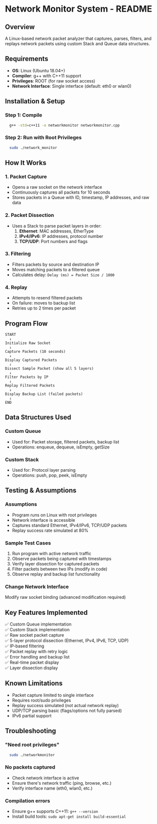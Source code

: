# Network Monitor System - README

## Overview
A Linux-based network packet analyzer that captures, parses, filters, and replays network packets using custom Stack and Queue data structures.

## Requirements
- **OS**: Linux (Ubuntu 18.04+)
- **Compiler**: g++ with C++11 support
- **Privileges**: ROOT (for raw socket access)
- **Network Interface**: Single interface (default: eth0 or wlan0)

## Installation & Setup

### Step 1: Compile
```bash
  g++ -std=c++11 -o networkmonitor networkmonitor.cpp
```

### Step 2: Run with Root Privileges
```bash
  sudo ./network_monitor
```

## How It Works

### 1. Packet Capture
- Opens a raw socket on the network interface
- Continuously captures all packets for 10 seconds
- Stores packets in a Queue with ID, timestamp, IP addresses, and raw data

### 2. Packet Dissection
- Uses a Stack to parse packet layers in order:
  1. **Ethernet**: MAC addresses, EtherType
  2. **IPv4/IPv6**: IP addresses, protocol number
  3. **TCP/UDP**: Port numbers and flags

### 3. Filtering
- Filters packets by source and destination IP
- Moves matching packets to a filtered queue
- Calculates delay: `Delay (ms) = Packet Size / 1000`

### 4. Replay
- Attempts to resend filtered packets
- On failure: moves to backup list
- Retries up to 2 times per packet

## Program Flow

```
START
  ↓
Initialize Raw Socket
  ↓
Capture Packets (10 seconds)
  ↓
Display Captured Packets
  ↓
Dissect Sample Packet (show all 5 layers)
  ↓
Filter Packets by IP
  ↓
Replay Filtered Packets
  ↓
Display Backup List (failed packets)
  ↓
END
```

## Data Structures Used

### Custom Queue
- Used for: Packet storage, filtered packets, backup list
- Operations: enqueue, dequeue, isEmpty, getSize

### Custom Stack
- Used for: Protocol layer parsing
- Operations: push, pop, peek, isEmpty

## Testing & Assumptions

### Assumptions
- Program runs on Linux with root privileges
- Network interface is accessible
- Captures standard Ethernet, IPv4/IPv6, TCP/UDP packets
- Replay success rate simulated at 80%

### Sample Test Cases
1. Run program with active network traffic
2. Observe packets being captured with timestamps
3. Verify layer dissection for captured packets
4. Filter packets between two IPs (modify in code)
5. Observe replay and backup list functionality



### Change Network Interface
Modify raw socket binding (advanced modification required)

## Key Features Implemented

✅ Custom Queue implementation  
✅ Custom Stack implementation  
✅ Raw socket packet capture  
✅ 5-layer protocol dissection (Ethernet, IPv4, IPv6, TCP, UDP)  
✅ IP-based filtering  
✅ Packet replay with retry logic  
✅ Error handling and backup list  
✅ Real-time packet display  
✅ Layer dissection display  

## Known Limitations

- Packet capture limited to single interface
- Requires root/sudo privileges
- Replay success simulated (not actual network replay)
- UDP/TCP parsing basic (flags/options not fully parsed)
- IPv6 partial support

## Troubleshooting

### "Need root privileges"
```bash
  sudo ./networkmonitor
```

### No packets captured
- Check network interface is active
- Ensure there's network traffic (ping, browse, etc.)
- Verify interface name (eth0, wlan0, etc.)

### Compilation errors
- Ensure g++ supports C++11: `g++ --version`
- Install build tools: `sudo apt-get install build-essential`


